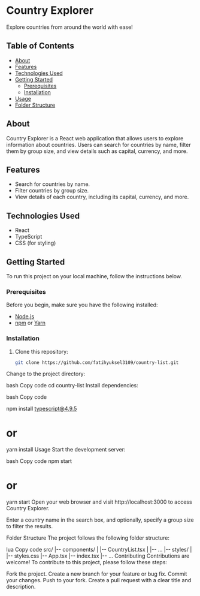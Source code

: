 # Country Explorer

Explore countries from around the world with ease!

## Table of Contents

- [About](#about)
- [Features](#features)
- [Technologies Used](#technologies-used)
- [Getting Started](#getting-started)
  - [Prerequisites](#prerequisites)
  - [Installation](#installation)
- [Usage](#usage)
- [Folder Structure](#folder-structure)

## About

Country Explorer is a React web application that allows users to explore information about countries. Users can search for countries by name, filter them by group size, and view details such as capital, currency, and more.

## Features

- Search for countries by name.
- Filter countries by group size.
- View details of each country, including its capital, currency, and more.

## Technologies Used

- React
- TypeScript
- CSS (for styling)

## Getting Started

To run this project on your local machine, follow the instructions below.

### Prerequisites

Before you begin, make sure you have the following installed:

- [Node.js](https://nodejs.org/)
- [npm](https://www.npmjs.com/) or [Yarn](https://yarnpkg.com/)

### Installation

1. Clone this repository:

   ```bash
   git clone https://github.com/fatihyuksel3109/country-list.git
Change to the project directory:

bash
Copy code
cd country-list
Install dependencies:

bash
Copy code

npm install typescript@4.9.5
# or

yarn install
Usage
Start the development server:

bash
Copy code
npm start
# or
yarn start
Open your web browser and visit http://localhost:3000 to access Country Explorer.

Enter a country name in the search box, and optionally, specify a group size to filter the results.

Folder Structure
The project follows the following folder structure:

lua
Copy code
src/
|-- components/
|   |-- CountryList.tsx
|   |-- ...
|-- styles/
|   |-- styles.css
|-- App.tsx
|-- index.tsx
|-- ...
Contributing
Contributions are welcome! To contribute to this project, please follow these steps:

Fork the project.
Create a new branch for your feature or bug fix.
Commit your changes.
Push to your fork.
Create a pull request with a clear title and description.
